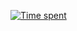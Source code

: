 [![Time spent](https://wakatime.com/badge/github/JrogeT/cacheando-back.svg)](https://wakatime.com/badge/github/JrogeT/cacheando-back.svg)
